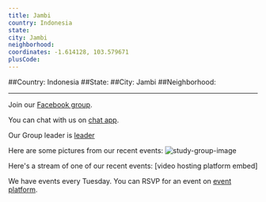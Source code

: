 ```yaml
---
title: Jambi
country: Indonesia
state: 
city: Jambi
neighborhood: 
coordinates: -1.614128, 103.579671
plusCode:
---
```


##Country: Indonesia
##State: 
##City: Jambi
##Neighborhood: 
*****
Join our [Facebook group](https://www.facebook.com/groups/free.code.camp.jambi).

You can chat with us on [chat app]().

Our Group leader is [leader]()

Here are some pictures from our recent events:
![study-group-image]()

Here's a stream of one of our recent events:
[video hosting platform embed]

We have events every Tuesday. You can RSVP for an event on [event platform]().
